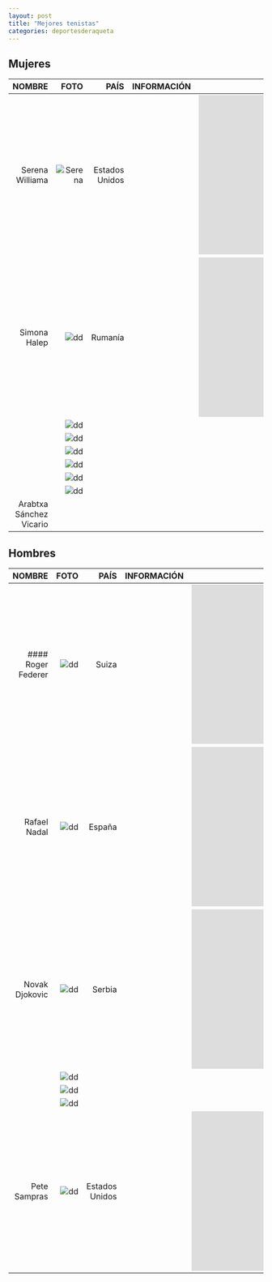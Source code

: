 ```yaml
---
layout: post
title: "Mejores tenistas"
categories: deportesderaqueta
---
```


## Mujeres 

|NOMBRE|FOTO|PAÍS|INFORMACIÓN|VÍDEO|
|-----:|-----:|-----:|-----:|-----:|
|Serena Williama|![Serena](../images_text/tenis_serenawilliams.jpg)|Estados Unidos|      |<iframe width="560" height="315" src="https://www.youtube.com/embed/XhZZ5ddh3i4" frameborder="0" allow="accelerometer; autoplay; clipboard-write; encrypted-media; gyroscope; picture-in-picture" allowfullscreen></iframe>|
|Simona Halep|![dd]()|Rumanía|      |<iframe width="560" height="315" src="https://www.youtube.com/embed/JXjFkMvyv7M" frameborder="0" allow="accelerometer; autoplay; clipboard-write; encrypted-media; gyroscope; picture-in-picture" allowfullscreen></iframe>|
|      |![dd]()|      |      |      |
|      |![dd]()|      |      |      |
|      |![dd]()|      |      |      |
|      |![dd]()|      |      |      |
|      |![dd]()|      |      |      |
|      |![dd]()|      |      |      |
|Arabtxa Sánchez Vicario|      |      |      |      |

## Hombres 

|NOMBRE|FOTO|PAÍS|INFORMACIÓN|VÍDEO|
|-----:|-----:|-----:|-----:|-----:|
|#### Roger Federer|![dd]()|Suiza|      |<iframe width="560" height="315" src="https://www.youtube.com/embed/ysyc-T1gMQI" frameborder="0" allow="accelerometer; autoplay; clipboard-write; encrypted-media; gyroscope; picture-in-picture" allowfullscreen></iframe>|           
|Rafael Nadal|![dd]()|España|      |<iframe width="560" height="315" src="https://www.youtube.com/embed/9X6ulqsNRhI" frameborder="0" allow="accelerometer; autoplay; clipboard-write; encrypted-media; gyroscope; picture-in-picture" allowfullscreen></iframe>| 
|Novak Djokovic|![dd]()|Serbia|      |<iframe width="560" height="315" src="https://www.youtube.com/embed/IuOv8Y4lqjg" frameborder="0" allow="accelerometer; autoplay; clipboard-write; encrypted-media; gyroscope; picture-in-picture" allowfullscreen></iframe>| 
|      |![dd]()|      |      |      |
|      |![dd]()|      |      |      |
|      |![dd]()|      |      |      |
|Pete Sampras|![dd]()|Estados Unidos|      |<iframe width="560" height="315" src="https://www.youtube.com/embed/Q30-2qAV5RM" frameborder="0" allow="accelerometer; autoplay; clipboard-write; encrypted-media; gyroscope; picture-in-picture" allowfullscreen></iframe>|

